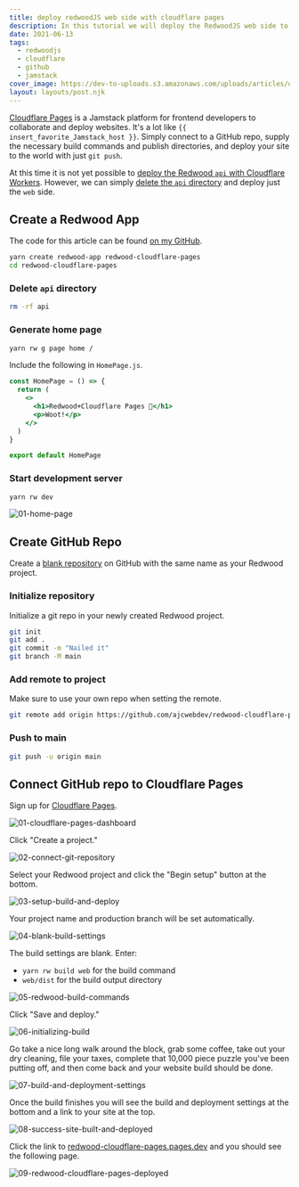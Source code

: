 ```yaml
---
title: deploy redwoodJS web side with cloudflare pages
description: In this tutorial we will deploy the RedwoodJS web side to Cloudflare Pages.
date: 2021-06-13
tags:
  - redwoodjs 
  - cloudflare
  - github
  - jamstack
cover_image: https://dev-to-uploads.s3.amazonaws.com/uploads/articles/od7e93bf6pqrj8y10vok.png
layout: layouts/post.njk
---
```


[Cloudflare Pages](https://pages.cloudflare.com/) is a Jamstack platform for frontend developers to collaborate and deploy websites. It's a lot like `{{ insert_favorite_Jamstack_host }}`. Simply connect to a GitHub repo, supply the necessary build commands and publish directories, and deploy your site to the world with just `git push`.

At this time it is not yet possible to [deploy the Redwood `api` with Cloudflare Workers](https://community.redwoodjs.com/t/running-redwoodjs-on-cloudflare-workers/2013/2). However, we can simply [delete the `api` directory](https://redwoodjs.com/cookbook/disable-api-database) and deploy just the `web` side.

## Create a Redwood App

The code for this article can be found [on my GitHub](https://github.com/ajcwebdev/redwood-cloudflare-pages).

```bash
yarn create redwood-app redwood-cloudflare-pages
cd redwood-cloudflare-pages
```

### Delete `api` directory

```bash
rm -rf api
```

### Generate home page

```bash
yarn rw g page home /
```

Include the following in `HomePage.js`.

```jsx
const HomePage = () => {
  return (
    <>
      <h1>Redwood+Cloudflare Pages 🚀</h1>
      <p>Woot!</p>
    </>
  )
}

export default HomePage
```

### Start development server

```bash
yarn rw dev
```

![01-home-page](https://dev-to-uploads.s3.amazonaws.com/uploads/articles/gydskwsvcrqggh06t8nu.png)

## Create GitHub Repo

Create a [blank repository](https://repo.new/) on GitHub with the same name as your Redwood project.

### Initialize repository

Initialize a git repo in your newly created Redwood project.

```bash
git init
git add .
git commit -m "Nailed it"
git branch -M main
```

### Add remote to project

Make sure to use your own repo when setting the remote.

```bash
git remote add origin https://github.com/ajcwebdev/redwood-cloudflare-pages.git
```

### Push to main

```bash
git push -u origin main
```

## Connect GitHub repo to Cloudflare Pages

Sign up for [Cloudflare Pages](https://pages.cloudflare.com/).

![01-cloudflare-pages-dashboard](https://dev-to-uploads.s3.amazonaws.com/uploads/articles/a8v738niu7rzglxdhey3.png)

Click "Create a project."

![02-connect-git-repository](https://dev-to-uploads.s3.amazonaws.com/uploads/articles/acazjqgeohulu708dh2l.png)

Select your Redwood project and click the "Begin setup" button at the bottom.

![03-setup-build-and-deploy](https://dev-to-uploads.s3.amazonaws.com/uploads/articles/rdy6btnz50g4xsj9oc94.png)

Your project name and production branch will be set automatically.

![04-blank-build-settings](https://dev-to-uploads.s3.amazonaws.com/uploads/articles/62o3bczyjj7qrco8x1qi.png)

The build settings are blank. Enter:
* `yarn rw build web` for the build command
* `web/dist` for the build output directory

![05-redwood-build-commands](https://dev-to-uploads.s3.amazonaws.com/uploads/articles/ev5cv0w59kawhbagre21.png)

Click "Save and deploy."

![06-initializing-build](https://dev-to-uploads.s3.amazonaws.com/uploads/articles/t1gvisf2yie9bopvr9hj.png)

Go take a nice long walk around the block, grab some coffee, take out your dry cleaning, file your taxes, complete that 10,000 piece puzzle you've been putting off, and then come back and your website build should be done.

![07-build-and-deployment-settings](https://dev-to-uploads.s3.amazonaws.com/uploads/articles/78g9mstln40tjwjvndpq.png)

Once the build finishes you will see the build and deployment settings at the bottom and a link to your site at the top.

![08-success-site-built-and-deployed](https://dev-to-uploads.s3.amazonaws.com/uploads/articles/4ak5b7kse23ebhmnoke9.png)

Click the link to [redwood-cloudflare-pages.pages.dev](https://redwood-cloudflare-pages.pages.dev/) and you should see the following page.

![09-redwood-cloudflare-pages-deployed](https://dev-to-uploads.s3.amazonaws.com/uploads/articles/0pgiq37mfzk9gkuk8uqo.png)